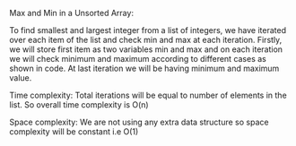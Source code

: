 Max and Min in a Unsorted Array:

To find smallest and largest integer from a list of integers, we have iterated over each item of the list and check min and max at each iteration.
Firstly, we will store first item as two variables min and max and on each iteration we will check minimum and maximum according to different cases as shown in code.
At last iteration we will be having minimum and maximum value.

Time complexity: Total iterations will be equal to number of elements in the list. So overall time complexity is O(n)

Space complexity: We are not using any extra data structure so space complexity will be constant i.e O(1)